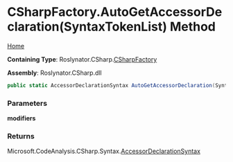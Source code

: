# CSharpFactory\.AutoGetAccessorDeclaration\(SyntaxTokenList\) Method

[Home](../../../../README.md)

**Containing Type**: Roslynator\.CSharp\.[CSharpFactory](../README.md)

**Assembly**: Roslynator\.CSharp\.dll

```csharp
public static AccessorDeclarationSyntax AutoGetAccessorDeclaration(SyntaxTokenList modifiers = default(SyntaxTokenList))
```

### Parameters

**modifiers**

### Returns

Microsoft\.CodeAnalysis\.CSharp\.Syntax\.[AccessorDeclarationSyntax](https://docs.microsoft.com/en-us/dotnet/api/microsoft.codeanalysis.csharp.syntax.accessordeclarationsyntax)

